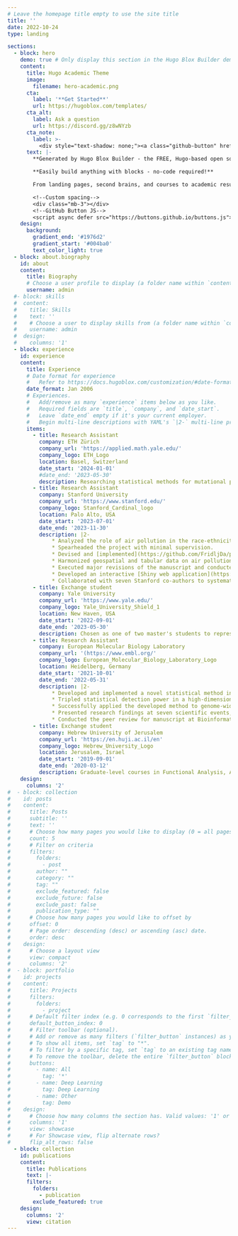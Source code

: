 ```yaml
---
# Leave the homepage title empty to use the site title
title: ''
date: 2022-10-24
type: landing

sections:
  - block: hero
    demo: true # Only display this section in the Hugo Blox Builder demo site
    content:
      title: Hugo Academic Theme
      image:
        filename: hero-academic.png
      cta:
        label: '**Get Started**'
        url: https://hugoblox.com/templates/
      cta_alt:
        label: Ask a question
        url: https://discord.gg/z8wNYzb
      cta_note:
        label: >-
          <div style="text-shadow: none;"><a class="github-button" href="https://github.com/HugoBlox/hugo-blox-builder" data-icon="octicon-star" data-size="large" data-show-count="true" aria-label="Star">Star Hugo Blox Builder</a></div><div style="text-shadow: none;"><a class="github-button" href="https://github.com/HugoBlox/theme-academic-cv" data-icon="octicon-star" data-size="large" data-show-count="true" aria-label="Star">Star the Academic template</a></div>
      text: |-
        **Generated by Hugo Blox Builder - the FREE, Hugo-based open source website builder trusted by 500,000+ sites.**

        **Easily build anything with blocks - no-code required!**

        From landing pages, second brains, and courses to academic resumés, conferences, and tech blogs.

        <!--Custom spacing-->
        <div class="mb-3"></div>
        <!--GitHub Button JS-->
        <script async defer src="https://buttons.github.io/buttons.js"></script>
    design:
      background:
        gradient_end: '#1976d2'
        gradient_start: '#004ba0'
        text_color_light: true
  - block: about.biography
    id: about
    content:
      title: Biography
      # Choose a user profile to display (a folder name within `content/authors/`)
      username: admin
  #- block: skills
  #  content:
  #    title: Skills
  #    text: ''
  #    # Choose a user to display skills from (a folder name within `content/authors/`)
  #    username: admin
  #  design:
  #    columns: '1'
  - block: experience
    id: experience
    content:
      title: Experience
      # Date format for experience
      #   Refer to https://docs.hugoblox.com/customization/#date-format
      date_format: Jan 2006
      # Experiences.
      #   Add/remove as many `experience` items below as you like.
      #   Required fields are `title`, `company`, and `date_start`.
      #   Leave `date_end` empty if it's your current employer.
      #   Begin multi-line descriptions with YAML's `|2-` multi-line prefix.
      items:
        - title: Research Assistant
          company: ETH Zürich
          company_url: 'https://applied.math.yale.edu/'
          company_logo: ETH_Logo
          location: Basel, Switzerland
          date_start: '2024-01-01'
          #date_end: '2023-05-30'
          description: Researching statistical methods for mutational patterns estimation with tree structures in the lab of [Niko Beerenwinkel](https://bsse.ethz.ch/cbg/group.html) with focus on data from the [Tumor Profiler](https://eth-nexus.github.io/tu-pro_website/).
        - title: Research Assistant
          company: Stanford University
          company_url: 'https://www.stanford.edu/'
          company_logo: Stanford_Cardinal_logo
          location: Palo Alto, USA
          date_start: '2023-07-01'
          date_end: '2023-11-30'
          description: |2-
              * Analyzed the role of air pollution in the race-ethnicity to premature mortality causal chain, under [Pascal Geldsetzer](https://profiles.stanford.edu/pascal-geldsetzer)'s guidance, leading to key insights that contribute to policy-shaping discussions.
              * Spearheaded the project with minimal supervision. 
              * Devised and [implemented](https://github.com/FridljDa/pm25_inequality) a comprehensive statistical analysis in R, synthesized findings from 150 pertinent publications, wrote the initial manuscript and technical supplement, and drove the manuscript from conceptualization to successful publication.
              * Harmonized geospatial and tabular data on air pollution, mortality, population numbers, and orchestrated analyses of 10 different steps. 
              * Executed major revisions of the manuscript and conducted new analyses, including 15 new figures, within a strict 2-month deadline as part of the 'Revise and Resubmit' response.
              * Developed an interactive [Shiny web application](https://github.com/FridljDa/ui_pm_attributable) to visualize 17-dimensional data, enhancing collaboration and data interpretation among the research team.
              * Collaborated with seven Stanford co-authors to systematically gather and integrate critical feedback throughout various project stages, driving a significant enhancement in research quality.
        - title: Exchange student
          company: Yale University
          company_url: 'https://www.yale.edu/'
          company_logo: Yale_University_Shield_1
          location: New Haven, USA
          date_start: '2022-09-01'
          date_end: '2023-05-30'
          description: Chosen as one of two master's students to represent the University of Heidelberg in a year-long study abroad program at Yale University. Hosted by the [Applied Mathematics Program](https://applied.math.yale.edu/). Advised by [Smita Krishnaswamy](https://krishnaswamylab.org/).
        - title: Research Assistant 
          company: European Molecular Biology Laboratory
          company_url: '(https://www.embl.org/'
          company_logo: European_Molecular_Biology_Laboratory_Logo
          location: Heidelberg, Germany
          date_start: '2021-10-01'
          date_end: '2022-05-31'
          description: |2-
              * Developed and implemented a novel statistical method in R under the guidance of [Wolfgang Huber](https://www.huber.embl.de/) and [Nikos Ignatiadis](https://nignatiadis.github.io/) to identify outliers in large-scale data sets, enhancing detection capabilities in the presence of high-dimensional side-information.
              * Tripled statistical detection power in a high-dimensional setting by integrating Selective Inference, Machine Learning, and Empirical Bayes approaches.
              * Successfully applied the developed method to genome-wide association study, identifying key genetic markers linked to diseases.
              * Presented research findings at seven scientific events, including a seminar talks at [Yale University](https://www.yale.edu/) and [University of North Carolina at Chapel Hill](https://www.unc.edu/) and a competitively selected oral contribution at [DAGStat 2022](https://www.dagstat2022.uni-hamburg.de/bilder/booklet.pdf), attended by 100 scholars.
              * Conducted the peer review for manuscript at Bioinformatics Advances, contributed the peer review for manuscript at Cell Biology.
        - title: Exchange student
          company: Hebrew University of Jerusalem
          company_url: 'https://en.huji.ac.il/en'
          company_logo: Hebrew_University_Logo
          location: Jerusalem, Israel
          date_start: '2019-09-01'
          date_end: '2020-03-12'
          description: Graduate-level courses in Functional Analysis, Algebraic Combinatorics, and Quantitative Models at Einstein Institute of Mathematics.
    design:
      columns: '2'
#  - block: collection
#    id: posts
#    content:
#      title: Posts
#      subtitle: ''
#      text: ''
#      # Choose how many pages you would like to display (0 = all pages)
#      count: 5
#      # Filter on criteria
#      filters:
#        folders:
#          - post
#        author: ""
#        category: ""
#        tag: ""
#        exclude_featured: false
#        exclude_future: false
#        exclude_past: false
#        publication_type: ""
#      # Choose how many pages you would like to offset by
#      offset: 0
#      # Page order: descending (desc) or ascending (asc) date.
#      order: desc
#    design:
#      # Choose a layout view
#      view: compact
#      columns: '2'
#  - block: portfolio
#    id: projects
#    content:
#      title: Projects
#      filters:
#        folders:
#          - project
#      # Default filter index (e.g. 0 corresponds to the first `filter_button` instance below).
#      default_button_index: 0
#      # Filter toolbar (optional).
#      # Add or remove as many filters (`filter_button` instances) as you like.
#      # To show all items, set `tag` to "*".
#      # To filter by a specific tag, set `tag` to an existing tag name.
#      # To remove the toolbar, delete the entire `filter_button` block.
#      buttons:
#        - name: All
#          tag: '*'
#        - name: Deep Learning
#          tag: Deep Learning
#        - name: Other
#          tag: Demo
#    design:
#      # Choose how many columns the section has. Valid values: '1' or '2'.
#      columns: '1'
#      view: showcase
#      # For Showcase view, flip alternate rows?
#      flip_alt_rows: false
  - block: collection
    id: publications
    content:
      title: Publications
      text: |-
      filters:
        folders:
          - publication
        exclude_featured: true
    design:
      columns: '2'
      view: citation
---
```

